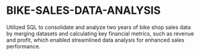 # BIKE-SALES-DATA-ANALYSIS
Utilized SQL to consolidate and analyze two years of bike shop sales data by merging datasets and calculating key financial metrics, such as revenue and profit, which enabled streamlined data analysis for enhanced sales performance.
